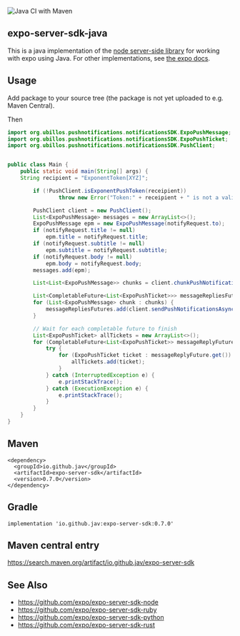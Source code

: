 ![Java CI with Maven](https://github.com/jav/expo-server-sdk-java/workflows/Java%20CI%20with%20Maven/badge.svg)

## expo-server-sdk-java
This is a java implementation of the [node server-side library](https://github.com/expo/expo-server-sdk-node) for working with expo using Java.
For other implementations, see [the expo docs](https://docs.expo.io/versions/latest/guides/push-notifications/#2-call-expos-push-api-with-the).


## Usage
Add package to your source tree (the package is not yet uploaded to e.g. Maven Central).

Then
```java
import org.ubillos.pushnotifications.notificationsSDK.ExpoPushMessage;
import org.ubillos.pushnotifications.notificationsSDK.ExpoPushTicket;
import org.ubillos.pushnotifications.notificationsSDK.PushClient;


public class Main {
    public static void main(String[] args) {
	String recipient = "ExponentToken[XYZ]";

        if (!PushClient.isExponentPushToken(receipient))
                throw new Error("Token:" + receipient + " is not a valid token.");

        PushClient client = new PushClient();
        List<ExpoPushMessage> messages = new ArrayList<>();
        ExpoPushMessage epm = new ExpoPushMessage(notifyRequest.to);
        if (notifyRequest.title != null)
            epm.title = notifyRequest.title;
        if (notifyRequest.subtitle != null)
            epm.subtitle = notifyRequest.subtitle;
        if (notifyRequest.body != null)
            epm.body = notifyRequest.body;
        messages.add(epm);

        List<List<ExpoPushMessage>> chunks = client.chunkPushNotifications(messages);

        List<CompletableFuture<List<ExpoPushTicket>>> messageRepliesFutures = new ArrayList<>();
        for (List<ExpoPushMessage> chunk : chunks) {
            messageRepliesFutures.add(client.sendPushNotificationsAsync(chunk));
        }

        // Wait for each completable future to finish
        List<ExpoPushTicket> allTickets = new ArrayList<>();
        for (CompletableFuture<List<ExpoPushTicket>> messageReplyFuture : messageRepliesFutures) {
            try {
                for (ExpoPushTicket ticket : messageReplyFuture.get()) {
                    allTickets.add(ticket);
                }
            } catch (InterruptedException e) {
                e.printStackTrace();
            } catch (ExecutionException e) {
                e.printStackTrace();
            }
        }
    }
}
```

## Maven
```
<dependency>
  <groupId>io.github.jav</groupId>
  <artifactId>expo-server-sdk</artifactId>
  <version>0.7.0</version>
</dependency>
```
## Gradle
`implementation 'io.github.jav:expo-server-sdk:0.7.0'`

## Maven central entry
https://search.maven.org/artifact/io.github.jav/expo-server-sdk

## See Also

  * https://github.com/expo/expo-server-sdk-node
  * https://github.com/expo/expo-server-sdk-ruby
  * https://github.com/expo/expo-server-sdk-python
  * https://github.com/expo/expo-server-sdk-rust
